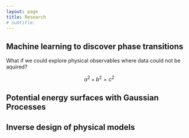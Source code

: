 ```yaml
---
layout: page
title: Research
# subtitle:
---
```

## Machine learning to discover phase transitions
What if we could explore physical observables where data could not be aquired? 
```math
a^2+b^2=c^2
```


## Potential energy surfaces with Gaussian Processes



## Inverse design of physical models
